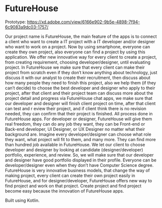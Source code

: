 # FutureHouse

Prototype:
https://xd.adobe.com/view/6166e902-9b5e-4898-7f94-6c9083a9dc03-1757/

Our project name is FutureHouse, the main feature of the apps is to connect a client who want to create a IT project with
a IT developer and/or designer who want to work on a project. Now by using smartphone, everyone can create they own project, 
also everyone can find a project by using this application. We offer new innovative way for every client to create a project, 
from creating requirement, choosing developer/designer, until evaluating project. In FutureHouse we make sure that every client 
can make their project from scratch even if they don’t know anything about technology, just discuss it with our analyst to create 
their recruitment, then discuss about how many people they need to finish this project, also we help them (if they can’t decide) to choose 
the best developer and designer who apply to their project, after that client and their project team can discuss more about the project detail and 
progress via FutureHouse chat apps, we make sure that our developer and designer will finish client project on time, after that client can test and r
eview their project, and if client think there is no revision needed, they can confirm that their project is finished. All process done in FutureHouse apps.
For developer or designer, FutureHouse will give them real freedom, they can do any job they want, they can be Front-end or Back-end developer, 
UI Designer, or UX Designer no matter what their background are. Imagine every developer/designer can choose what role they want, 
what project will fit to them, and many more. They can find more than hundred job available in FutureHouse. 
We let our client to choose developer and designer by looking at candidate (designer/developer) portfolio, experience, and review. 
So, we will make sure that our developer and designer have good portfolio displayed in their profile. 
Everyone can be developer/designer even when they don’t have Computer Science degree.
FutureHouse is very innovative business models, that change the way of making project, every client can create their own project easily in FutureHouse, 
and for designer/developer, FutureHouse offers new way to find project and work on that project. Create project and find project become easy because 
the innovation of FutureHouse apps.

Built using Kotlin.

